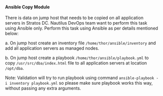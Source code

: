 #### Ansible Copy Module

There is data on jump host that needs to be copied on all application servers in Stratos DC. Nautilus DevOps team want to perform this task using Ansible only. Perform this task using Ansible as per details mentioned below:

a. On jump host create an inventory file `/home/thor/ansible/inventory` and add all application servers as managed nodes.

b. On jump host create a playbook `/home/thor/ansible/playbook.yml` to copy `/usr/src/dba/index.html` file to all application servers at location `/opt/dba`.

Note: Validation will try to run playbook using command `ansible-playbook -i inventory playbook.yml` so please make sure playbook works this way, without passing any extra arguments.

